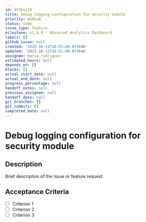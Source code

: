 ```yaml
---
id: 8f26a128
title: Debug logging configuration for security module
priority: medium
status: todo
issue_type: feature
milestone: v1.8.0 - Advanced Analytics Dashboard
labels: []
github_issue: null
created: '2025-10-11T16:51:49.873640'
updated: '2025-10-11T16:51:49.873646'
assignee: maria.rodriguez
estimated_hours: null
depends_on: []
blocks: []
actual_start_date: null
actual_end_date: null
progress_percentage: null
handoff_notes: null
previous_assignee: null
handoff_date: null
git_branches: []
git_commits: []
completed_date: null
---
```


# Debug logging configuration for security module

## Description

Brief description of the issue or feature request.

## Acceptance Criteria

- [ ] Criterion 1
- [ ] Criterion 2
- [ ] Criterion 3